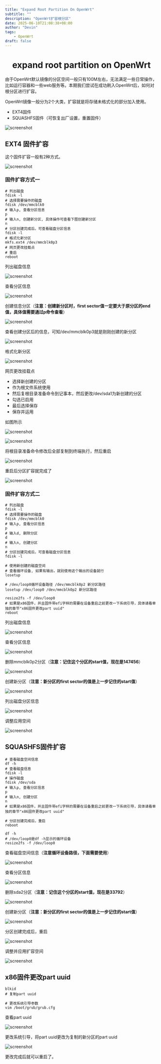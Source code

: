 ```yaml
---
title: "Expand Root Partition On OpenWrt"
subtitle: ""
description: "OpenWrt扩容根分区"
date: 2025-06-10T21:08:38+08:00
author: "Devin"
tags: 
    - OpenWrt
draft: false
---
```


<h1 align="center">	
    expand root partition on OpenWrt
</h1>

由于OpenWrt默认镜像的分区空间一般只有100M左右，无法满足一些日常操作，比如运行容器和一些web服务等。本期我们尝试在成功刷入OpenWrt后，如何对根分区进行扩容。

OpenWrt镜像一般分为2个大类，扩容就是将存储未格式化的部分加入使用。

- EXT4固件
- SQUASHFS固件（可恢复出厂设置，重置固件）

![screenshot](image-1.png)

## EXT4 固件扩容

这个固件扩容一般有2种方式。

![screenshot](image-2.png)

### 固件扩容方式一

```shell
# 列出磁盘
fdisk -l
# 选择需要操作的磁盘
fdisk /dev/mmcblk0
# 输入p, 查看分区信息
p
# 输入n, 创建新分区, 具体操作可查看下图创建新分区
n
# 分区创建完成后，可查看磁盘分区信息
fdisk -l
# 格式化新分区
mkfs.ext4 /dev/mmcblk0p3
# 网页更改挂载点
# 重启
reboot
```

列出磁盘信息

![screenshot](image-3.png)

查看分区信息

![screenshot](image-4.png)

创建信息分区（**注意：创建新分区时，first sector值一定要大于原分区的end值，具体值需要通过p命令查看**）

![screenshot](image-5.png)

查看创建分区后的信息，可知/dev/mmcblk0p3就是刚刚创建的新分区

![screenshot](image-6.png)

格式化新分区

![screenshot](image-7.png)

网页更改挂载点

- 选择新创建的分区
- 作为根文件系统使用
- 然后复根目录准备命令到记事本，然后更改/dev/sda1为新创建的分区
- 勾选已启用
- 最后选择保存
- 保存并运用

如图所示

![screenshot](image-8.png)

![screenshot](image-9.png)

将根目录准备命令修改后全部复制到终端执行，然后重启

![screenshot](image-10.png)

重启后分区扩容就完成了

![screenshot](image-11.png)

### 固件扩容方式二

```shell
# 列出磁盘
fdisk -l
# 选择需要操作的磁盘
fdisk /dev/mmcblk0
# 输入p, 查看分区信息
p
# 输入d, 删除分区
d
# 输入n, 创建分区
n
# 分区创建完成后，可查看磁盘分区信息
fdisk -l

# 使用新创建的磁盘空间
# 查看循环设备, 如果有输出，就别使用这个输出的设备就行
losetup

# /dev/loop0循环设备路径 /dev/mmcblk0p2 新分区路径
losetup /dev/loop0 /dev/mmcblk0p2 新分区路径

resize2fs -f /dev/loop0
# 如果是x86固件，并且固件带efi字样的需要在设备重启之前更改一下系统引导，具体请看单独的章节"x86固件更改part uuid"
reboot
```

列出磁盘信息

![screenshot](image-12.png)

查看分区信息

![screenshot](image-13.png)

删除mmcblk0p2分区（**注意：记住这个分区的start值，现在是147456**）

![screenshot](image-14.png)

创建新分区（**注意：新分区的first sector的值是上一步记住的start值**）

![screenshot](image-15.png)

列出磁盘分区信息

![screenshot](image-16.png)

调整应用空间

![screenshot](image-17.png)

## SQUASHFS固件扩容

```shell
# 查看磁盘空间信息
df -h
# 查看磁盘信息
fdisk -l
# 操作磁盘
fdisk /dev/sda
# 输入p, 查看分区信息
p
# 输入n, 创建分区
n
# 如果是x86固件，并且固件带efi字样的需要在设备重启之前更改一下系统引导，具体请看单独的章节"x86固件更改part uuid"

# 分区创建完成后，重启
reboot

df -h
# /dev/loop0是df -h显示的循环设备
resize2fs -f /dev/loop0
```

查看磁盘空间信息（**注意循环设备路径，下面需要使用**）

![screenshot](image-18.png)

查看分区信息

![screenshot](image-19.png)

删除sda2分区（**注意：记住这个分区的start值，现在是33792**）

![screenshot](image-20.png)

创建新分区（**注意：新分区的first sector的值是上一步记住的start值**）

![screenshot](image-21.png)

分区创建完成后，重启

![screenshot](image-22.png)

调整并应用扩容空间

![screenshot](image-23.png)

## x86固件更改part uuid

```shell
blkid
# 复制part uuid

# 更改系统引导参数
vim /boot/grub/grub.cfg
```

查看part uuid

![screenshot](image-24.png)

更改系统引导，将part uuid更改为复制的新分区的part uuid

![screenshot](image-25.png)

更改完成后就可以重启了。